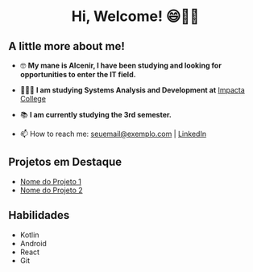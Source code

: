<div align="center">
  <h1> Hi, Welcome! 😄👋🏼 </h1>
</div>

<h2> A little more about me! </h2>

- 🤓 **My mane is Alcenir, I have been studying and looking for opportunities to enter the IT field.**
- 👨🏻‍💻 **I am studying Systems Analysis and Development at** <a href="https://www.impacta.edu.br/" target="_blank"> Impacta College </a>
- 📚 **I am currently studying the 3rd semester.**


- 📫 How to reach me: [seuemail@exemplo.com](mailto:seuemail@exemplo.com) | [LinkedIn](https://www.linkedin.com/in/seuperfil/)

## Projetos em Destaque

- [Nome do Projeto 1](URL_DO_PROJETO_1)
- [Nome do Projeto 2](URL_DO_PROJETO_2)

## Habilidades

- Kotlin
- Android
- React
- Git
